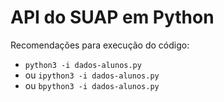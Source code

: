 # API do SUAP em Python

Recomendações para execução do código:
* `python3 -i dados-alunos.py`
* ou `ipython3 -i dados-alunos.py`
* ou `bpython3 -i dados-alunos.py`
